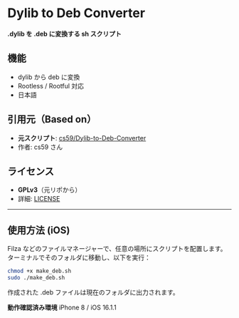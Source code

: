 # Dylib to Deb Converter

**.dylib を .deb に変換する sh スクリプト**

## 機能
- dylib から deb に変換
- Rootless / Rootful 対応
- 日本語

## 引用元（Based on）
- **元スクリプト**: [cs59/Dylib-to-Deb-Converter](https://github.com/cs59/Dylib-to-Deb-Converter)
- 作者: cs59 さん

## ライセンス
- **GPLv3**（元リポから）
- 詳細: [LICENSE](LICENSE)

---

## 使用方法 (iOS)

Filza などのファイルマネージャーで、任意の場所にスクリプトを配置します。  
ターミナルでそのフォルダに移動し、以下を実行：

```bash
chmod +x make_deb.sh
sudo ./make_deb.sh
```
作成された .deb ファイルは現在のフォルダに出力されます。

**動作確認済み環境**
iPhone 8 / iOS 16.1.1
